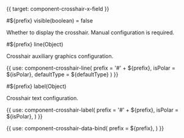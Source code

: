 {{ target: component-crosshair-x-field }}

<!-- ICrosshairXFieldSpec -->

#${prefix} visible(boolean) = false

Whether to display the crosshair. Manual configuration is required.

#${prefix} line(Object)

Crosshair auxiliary graphics configuration.

{{
  use: component-crosshair-line(
    prefix = '#' + ${prefix},
    isPolar = ${isPolar},
    defaultType = ${defaultType}
  )
}}

#${prefix} label(Object)

Crosshair text configuration.

{{
  use: component-crosshair-label(
    prefix = '#' + ${prefix},
    isPolar = ${isPolar},
  )
}}

{{ use: component-crosshair-data-bind(
  prefix = ${prefix},
) }}